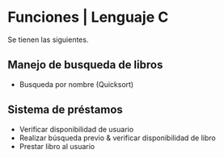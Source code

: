 # Funciones | Lenguaje C
Se tienen las siguientes.

## Manejo de busqueda de libros
- Busqueda por nombre (Quicksort)

## Sistema de préstamos
- Verificar disponibilidad de usuario
- Realizar búsqueda previo & verificar disponibilidad de libro
- Prestar libro al usuario